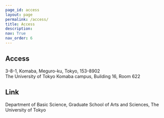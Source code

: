```yaml
---
page_id: access
layout: page
permalink: /access/
title: Access
description: 
nav: True
nav_order: 6
---
```


## Access
3-8-1, Komaba, Meguro-ku, Tokyo, 153-8902  
The University of Tokyo Komaba campus, Building 16, Room 622

## Link
Department of Basic Science, Graduate School of Arts and Sciences, The University of Tokyo 